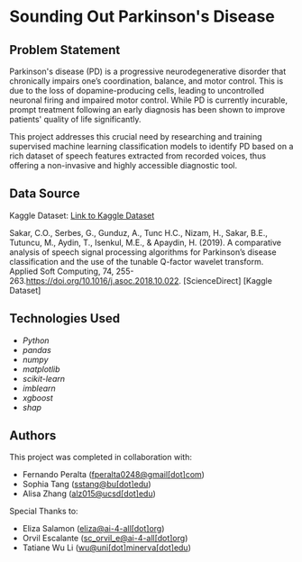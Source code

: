 # Sounding Out Parkinson's Disease

## Problem Statement <!--- do not change this line -->

Parkinson's disease (PD) is a progressive neurodegenerative disorder that chronically impairs one’s coordination, balance, and motor control.
This is due to the loss of dopamine-producing cells, leading to uncontrolled neuronal firing and impaired motor control. While PD is currently incurable, prompt treatment following an early diagnosis has been shown to improve patients' quality of life significantly. 

This project addresses this crucial need by researching and training supervised machine learning classification models to identify PD based on a rich dataset of speech features extracted from recorded voices, thus offering a non-invasive and highly accessible diagnostic tool.

## Data Source

Kaggle Dataset: [Link to Kaggle Dataset](https://www.kaggle.com/datasets/dipayanbiswas/parkinsons-disease-speech-signal-features/code?datasetId=209295&sortBy=voteCount)

Sakar, C.O., Serbes, G., Gunduz, A., Tunc H.C., Nizam, H., Sakar, B.E., Tutuncu, M., Aydin, T., Isenkul, M.E., &
Apaydin, H. (2019). A comparative analysis of speech signal processing algorithms for Parkinson’s
disease classification and the use of the tunable Q-factor wavelet transform. Applied Soft Computing, 74,
255-263.https://doi.org/10.1016/j.asoc.2018.10.022. [ScienceDirect] [Kaggle Dataset]

## Technologies Used <!--- do not change this line -->
- *Python*
- *pandas*
- *numpy*
- *matplotlib*
- *scikit-learn*
- *imblearn*
- *xgboost*
- *shap*

## Authors

This project was completed in collaboration with:
- Fernando Peralta ([fperalta0248@gmail[dot]com](mailto:fperalta0248@gmail.com))
- Sophia Tang ([sstang@bu[dot]edu](mailto:sstang@bu.edu))
- Alisa Zhang ([alz015@ucsd[dot]edu](mailto:alz015@ucsd.edu))

Special Thanks to:
- Eliza Salamon ([eliza@ai-4-all[dot]org](mailto:eliza@ai-4-all.org))
- Orvil Escalante ([sc_orvil_e@ai-4-all[dot]org](mailto:sc_orvil_e@ai-4-all.org))
- Tatiane Wu Li ([wu@uni[dot]minerva[dot]edu](mailto:wu@uni.minerva.edu))
